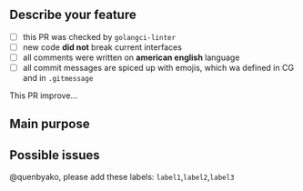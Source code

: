 <!--
Before creating PR, please, read Contributing guideline to be sure that your contribution is amazing!

Link to CG: github.com/quenbyako/project-template/.github/CONTRIBUTING.md
-->

## Describe your feature

<!--
Please, check all this marks, so code reviewers will not waste them time to these check:

If this PR contains only documentation fixes, just delete this checkmarks
-->

* [ ] this PR was checked by `golangci-linter`
* [ ] new code **did not** break current interfaces
* [ ] all comments were written on **american english** language
* [ ] all commit messages are spiced up with emojis, which wa defined in CG and in `.gitmessage`

This PR improve... <!-- complete this sentence :) -->

## Main purpose

<!--
What is the purpose of this PR? Did you add amazing cool feature? Or you fixed a bug? Describe it
-->

## Possible issues

<!--
Can this PR possible broke something? Or it can offend some sjw creature? Tell us about that
-->


<!--
LABELS!
If you sure that maintainers require to add specific labels to this PR, please, describe it. If not,
no worries, just delete this line
-->
@quenbyako, please add these labels: `label1`,`label2`,`label3`
